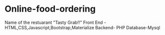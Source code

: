 # Online-food-ordering
Name of the restuarant "Tasty Grab!!"
Front End - HTML,CSS,Javascript,Bootstrap,Materialize 
Backend- PHP
Database-Mysql



